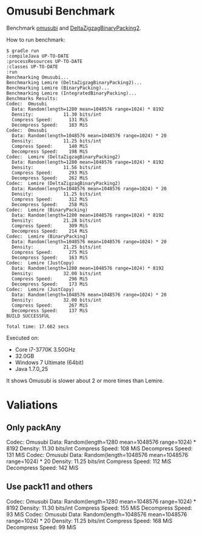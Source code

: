 # Omusubi Benchmark

Benchmark [omusubi](https://github.com/koron/omusubi) and [DeltaZigzagBinaryPacking2](https://github.com/koron/JavaFastPFOR).

How to run benchmark:

```
$ gradle run
:compileJava UP-TO-DATE
:processResources UP-TO-DATE
:classes UP-TO-DATE
:run
Benchmarking Omusubi...
Benchmarking Lemire (DeltaZigzagBinaryPacking2)...
Benchmarking Lemire (BinaryPacking)...
Benchmarking Lemire (IntegratedBinaryPacking)...
Benchmarks Results:
Codec:  Omusubi
  Data: Random(length=1280 mean=1048576 range=1024) * 8192
  Density:           11.30 bits/int
  Compress Speed:      131 MiS
  Decompress Speed:    183 MiS
Codec:  Omusubi
  Data: Random(length=1048576 mean=1048576 range=1024) * 20
  Density:           11.25 bits/int
  Compress Speed:      140 MiS
  Decompress Speed:    198 MiS
Codec:  Lemire (DeltaZigzagBinaryPacking2)
  Data: Random(length=1280 mean=1048576 range=1024) * 8192
  Density:           11.56 bits/int
  Compress Speed:      293 MiS
  Decompress Speed:    262 MiS
Codec:  Lemire (DeltaZigzagBinaryPacking2)
  Data: Random(length=1048576 mean=1048576 range=1024) * 20
  Density:           11.25 bits/int
  Compress Speed:      312 MiS
  Decompress Speed:    258 MiS
Codec:  Lemire (BinaryPacking)
  Data: Random(length=1280 mean=1048576 range=1024) * 8192
  Density:           21.28 bits/int
  Compress Speed:      309 MiS
  Decompress Speed:    214 MiS
Codec:  Lemire (BinaryPacking)
  Data: Random(length=1048576 mean=1048576 range=1024) * 20
  Density:           21.25 bits/int
  Compress Speed:      275 MiS
  Decompress Speed:    163 MiS
Codec:  Lemire (JustCopy)
  Data: Random(length=1280 mean=1048576 range=1024) * 8192
  Density:           32.00 bits/int
  Compress Speed:      296 MiS
  Decompress Speed:    173 MiS
Codec:  Lemire (JustCopy)
  Data: Random(length=1048576 mean=1048576 range=1024) * 20
  Density:           32.00 bits/int
  Compress Speed:      267 MiS
  Decompress Speed:    137 MiS
BUILD SUCCESSFUL

Total time: 17.662 secs
```

Executed on:

*   Core i7-3770K 3.50GHz
*   32.0GB
*   Windows 7 Ultimate (64bit)
*   Java 1.7.0\_25

It shows Omusubi is slower about 2 or more times than Lemire.

# Valiations

## Only packAny 

Codec:  Omusubi
  Data: Random(length=1280 mean=1048576 range=1024) * 8192
  Density:           11.30 bits/int
  Compress Speed:      108 MiS
  Decompress Speed:    131 MiS
Codec:  Omusubi
  Data: Random(length=1048576 mean=1048576 range=1024) * 20
  Density:           11.25 bits/int
  Compress Speed:      112 MiS
  Decompress Speed:    142 MiS

## Use pack11 and others

Codec:  Omusubi
  Data: Random(length=1280 mean=1048576 range=1024) * 8192
  Density:           11.30 bits/int
  Compress Speed:      155 MiS
  Decompress Speed:     93 MiS
Codec:  Omusubi
  Data: Random(length=1048576 mean=1048576 range=1024) * 20
  Density:           11.25 bits/int
  Compress Speed:      168 MiS
  Decompress Speed:     99 MiS
